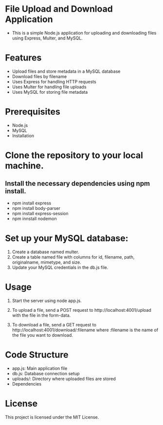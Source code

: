 # File Upload and Download Application

- This is a simple Node.js application for uploading and downloading files using Express, Multer, and MySQL.

# Features

- Upload files and store metadata in a MySQL database
- Download files by filename
- Uses Express for handling HTTP requests
- Uses Multer for handling file uploads
- Uses MySQL for storing file metadata
  
# Prerequisites

- Node.js
- MySQL
- Installation

# Clone the repository to your local machine.

## Install the necessary dependencies using npm install.
- npm install express
- npm install body-parser
- npm install express-session
- npm innstall nodemon
  
# Set up your MySQL database:

1. Create a database named multer.
2. Create a table named file with columns for id, filename, path, originalname, mimetype, and size.
3. Update your MySQL credentials in the db.js file.

# Usage

1. Start the server using node app.js.

2. To upload a file, send a POST request to http://localhost:4001/upload with the file in the form-data.

3. To download a file, send a GET request to http://localhost:4001/download/:filename where :filename is the name of the file you want to download.

# Code Structure

- app.js: Main application file
- db.js: Database connection setup
- uploads/: Directory where uploaded files are stored
- Dependencies

# License
This project is licensed under the MIT License.

